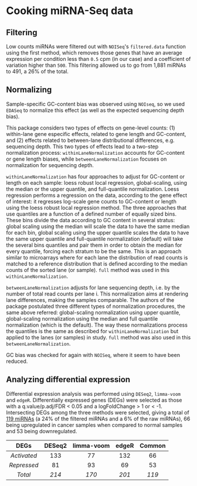 # Cooking miRNA-Seq data

## Filtering

Low counts miRNAs were filtered out with `NOISeq`'s `filtered.data` function using the first method, which removes those genes that have an average expression per condition less than `0.5` cpm (in our case) and a coefficient of variation higher than `500`. This filtering allowed us to go from 1,881 miRNAs to 491, a 26% of the total.

## Normalizing

Sample-specific GC-content bias was observed using `NOIseq`, so we used `EDASeq` to normalize this effect (as well as the expected sequencing depth bias). 

This package considers two types of effects on gene-level counts: (1) within-lane gene especific effects, related to gene length and GC-content, and (2) effects related to between-lane distributional differences, e.g. sequencing depth. This two types of effects lead to a two-step normalization process: `withinLaneNormalization` accounts for GC-content or gene length biases, while `betweenLaneNormalization` focuses on normalization for sequencing depth.

`withinLaneNormalization` has four approaches to adjust for GC-content or length on each sample: loess robust local regression, global-scaling, using the median or the upper quantile, and full-quantile normalization. Loess regression performs a regression on the data, according to the gene effect of interest: it regresses log-scale gene counts to GC-content or length using the loess robust local regression method. The three approaches that use quantiles are a function of a defined number of equally sized bins. These bins divide the data according to GC content in several stratus: global scaling using the median will scale the data to have the same median for each bin, global scaling using the upper quantile scales the data to have the same upper quantile and full-quantile normalization (default) will take the several bins quantiles and pair them in order to obtain the median for every quantile, forcing each stratum to be the same. This is an approach similar to microarrays where for each lane the distribution of read counts is matched to a reference distribution that is defined according to the median counts of the sorted lane (or sample). `full` method was used in this `withinLaneNormalization`.

`betweenLaneNormalization` adjusts for lane sequencing depth, i.e. by the number of total read counts per lane i. This normalization aims at rendering lane differences, making the samples comparable. The authors of the package postulated three different types of normalization procedures, the same above referred: global-scaling normalization using upper quantile, global-scaling normalization using the median and full quantile normalization (which is the default). The way these normalizations process the quantiles is the same as described for `withinLaneNormalization` but applied to the lanes (or samples) in study. `full` method was also used in this `betweenLaneNormalization`.

GC bias was checked for again with `NOISeq`, where it seem to have been reduced.

## Analyzing differential expression

Differential expression analysis was performed using `DESeq2`, `limma-voom` and `edgeR`. Differentially expressed genes (DEGs) were selected as those with a q.value/p.adj/FDR < 0.05 and a logFoldChange > 1 or < -1. Intersecting DEGs among the three methods were selected, giving a total of [119 miRNAs](/results/preprocessing/cookingmiRNASeq/common.miRNA.DEGs.txt) (a 24% of the filtered miRNAs and a 6% of the raw miRNAs), 66 being upregulated in cancer samples when compared to normal samples and 53 being downregulated.

|    DEGs     | DESeq2 | limma-voom | edgeR | Common |
|:-----------:|:------:|:----------:|:-----:|:------:|
| *Activated* |  133   |     77     |  132  |   66   |
| *Repressed* |   81   |     93     |  69   |   53   |
|   *Total*   | *214*  |   *170*    | *201* | *119*  |

## 